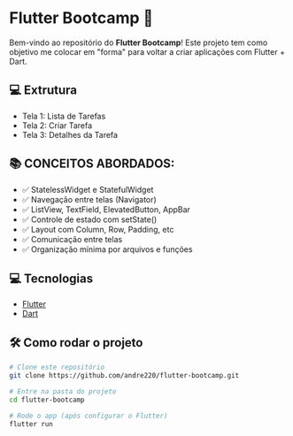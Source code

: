 # Flutter Bootcamp 🚀

Bem-vindo ao repositório do **Flutter Bootcamp**!
Este projeto tem como objetivo me colocar em "forma" para voltar a criar aplicações com Flutter + Dart.

## 💻 Extrutura

 - Tela 1: Lista de Tarefas
 - Tela 2: Criar Tarefa
 - Tela 3: Detalhes da Tarefa

## 📚 CONCEITOS ABORDADOS:

 * ✅ StatelessWidget e StatefulWidget
 * ✅ Navegação entre telas (Navigator)
 * ✅ ListView, TextField, ElevatedButton, AppBar
 * ✅ Controle de estado com setState()
 * ✅ Layout com Column, Row, Padding, etc
 * ✅ Comunicação entre telas
 * ✅ Organização mínima por arquivos e funções

## 💻 Tecnologias

- [Flutter](https://flutter.dev/)
- [Dart](https://dart.dev/)

## 🛠️ Como rodar o projeto

```bash
# Clone este repositório
git clone https://github.com/andre220/flutter-bootcamp.git

# Entre na pasta do projeto
cd flutter-bootcamp

# Rode o app (após configurar o Flutter)
flutter run